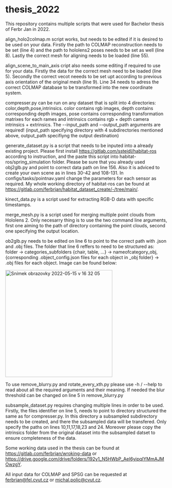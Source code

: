 # thesis_2022

This repository contains multiple scripts that were used for Bachelor thesis of Ferbr Jan in 2022.

align_holo2colmap.m script works, but needs to be edited if it is desired to be used on your data. Firstly the path to COLMAP reconstruction needs to be set (line 4) and the path to hololens2 poses needs to be set as well (line 8). Lastly the correct mesh for aligning needs to be loaded (line 55).

align_scene_to_main_axis cript also needs some editing if required to use for your data. Firstly the data for the correct mesh need to be loaded (line 5). Secondly the correct vecot neeeds to be set upt according to previous axis orientation of the original mesh (line 9). Line 34 needs to adress the correct COLMAP database to be transformed into the new coordinate system.

compresser.py can be run on any dataset that is split into 4 directories: color,depth,pose,intrinsics. color contains rgb images, depth contains corresponding depth images, pose contains corresponding transformation matrixes for each rames and intrinsics contains rgb + depth camera intrinsics + extrinsics. The --input_path and --output_path arguments are required! (input_path specifying directory with 4 subdirectories mentioned above, output_path specifiyng the output destination)

generate_dataset.py is a script that needs to be inputed into a already existing project. Please first install https://gitlab.com/ssteidl/habitat-ros according to instruction, and the paste this script into habitat-ros/spring_simulation folder. Please be sure that you already used obj2glb.py and point to correct data path on line 156. Also it is adviced to create your own scene as in lines 30-42 and 108-131. In configs/tasks/pointnav.yaml change the parameters for each sensor as required. My whole working directory of habitat-ros can be found at https://gitlab.com/ferbrjan/habitat_dataset_create/-/tree/main/.

kinect_data.py is a script used for extracting RGB-D data with specific timestamps.

merge_mesh.py is a script used for merging multiple point clouds from Hololens 2. Only necesarry thing is to use the two command line arguments, first one aiming to the path of directory containing the point clouds, second one specifying the output location.

ob2glb.py needs to be edited on line 6 to point to the correct path with .json and .obj files. The folder that line 6 reffers to need to be structured as: folder -> categories_subfolders {chair, table, ...} -> nameofcategory_obj, {corresponding .object_config.json files for each object in _obj folder} -> .obj files for each object. Image can be found below:

<img width="333" alt="Snímek obrazovky 2022-05-15 v 16 32 05" src="https://user-images.githubusercontent.com/74875970/168478195-973ab842-d08a-4f2c-836a-f9930b43a387.png">

To use remove_blurry.py and rotate_every_xth.py please use -h / --help to read about all the required arguments and their meaning. If needed the blur threshold can be changed on line 5 in remove_blurry.py

subsample_dataset.py requires changing multiple lines in order to be used. Firstly, the files identifier on line 5, needs to point to directory structured the same as for compresser.py. In this directory a subsampled subdirectory needs to be created, and there the subsampled data will be transfered. Only specify the paths on lines 10,11,17,18,23 and 24. Moreover please copy the intrinsics folder from the original dataset into the subsampled datset to ensure completeness of the data.


Some working data used in the thesis can be found at https://gitlab.com/ferbrjan/wroking-data or https://drive.google.com/drive/folders/192y1_N5HWbP_AeI6yipqIYMmAJMOwzgY.

All input data for COLMAP and SPSG can be requested at ferbrjan@fel.cvut.cz or michal.polic@cvut.cz.
